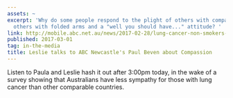 ```yaml
---
assets: ~
excerpt: 'Why do some people respond to the plight of others with compassion, and
  others with folded arms and a "well you should have..." attitude? '
link: http://mobile.abc.net.au/news/2017-02-28/lung-cancer-non-smokers-unfair-attitudes-australia/8308250?pfmredir=sm
published: 2017-03-01
tag: in-the-media
title: Leslie talks to ABC Newcastle's Paul Beven about Compassion
---
```

Listen to Paula and Leslie hash it out after 3:00pm today, in the wake of a survey showing that Australians have less sympathy for those with lung cancer than other comparable countries. 
